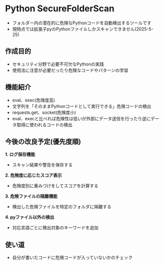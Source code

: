 # Python SecureFolderScan
- フォルダー内の潜在的に危険なPythonコードを自動検出するツールです
- 現時点では拡張子pyのPythonファイルしかスキャンできません(2025-5-25)
## 作成目的
- セキュリティ分野で必要不可欠なPythonの実践
- 使用法に注意が必要だったり危険なコードやパターンの学習

## 機能紹介 
- eval、exec(危険度高)
- 文字列を「そのままPythonコードとして実行できる」危険コードの検出
- requests.get、socket(危険度小)
- eval、execと比べれば危険性は低いが外部にデータ送信を行ったり逆にデータ取得に使われるコードの検出

## 今後の改良予定(優先度順)　
**1. ログ保存機能**  
- スキャン結果や警告を保存する  

**2. 危険度に応じたスコア表示**  
- 危険度別に重みづけをしてスコアを計算する  

**3. 危険ファイルの隔離機能**  
- 検出した危険ファイルを特定のフォルダに隔離する  

**4. pyファイル以外の検出**  
- 対応言語ごとに検出対象のキーワードを追加

## 使い道
- 自分が書いたコードに危険コードが入っていないかのチェック
